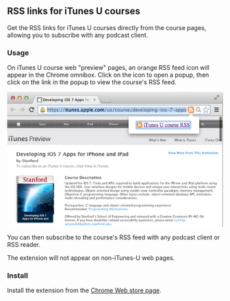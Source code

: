 ## RSS links for iTunes U courses

Get the RSS links for iTunes U courses directly from the course pages, 
allowing you to subscribe with any podcast client.

### Usage

On iTunes U course web "preview" pages, an orange RSS feed icon will 
appear in the Chrome omnibox. Click on the icon to open a popup, then 
click on the link in the popup to view the course's RSS feed. 

![Screenshot of opened popup and feed icon](./assets/screen-shot-ios7-popup-opened-640.png)

You can then subscribe to the course's RSS feed with any podcast 
client or RSS reader. 

The extension will not appear on non-iTunes-U web pages. 

### Install

Install the extension from the [Chrome Web store page](https://chrome.google.com/webstore/detail/rss-links-for-itunes-u-co/gmmjfgbacaloikamokicljdicelmdihp).

